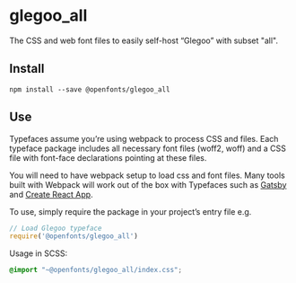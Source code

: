 
# glegoo_all

The CSS and web font files to easily self-host “Glegoo” with subset "all".

## Install

`npm install --save @openfonts/glegoo_all`

## Use

Typefaces assume you’re using webpack to process CSS and files. Each typeface
package includes all necessary font files (woff2, woff) and a CSS file with
font-face declarations pointing at these files.

You will need to have webpack setup to load css and font files. Many tools built
with Webpack will work out of the box with Typefaces such as [Gatsby](https://github.com/gatsbyjs/gatsby)
and [Create React App](https://github.com/facebookincubator/create-react-app).

To use, simply require the package in your project’s entry file e.g.

```javascript
// Load Glegoo typeface
require('@openfonts/glegoo_all')
```

Usage in SCSS:
```scss
@import "~@openfonts/glegoo_all/index.css";
```
